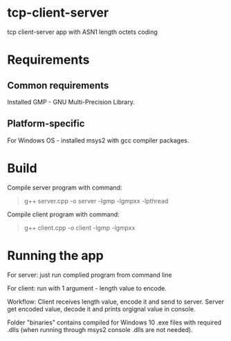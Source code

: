 # tcp-client-server
tcp client-server app with ASN1 length octets coding

# Requirements

## Common requirements
Installed GMP - GNU Multi-Precision Library.  

## Platform-specific

For Windows OS - installed msys2 with gcc compiler packages.

# Build

Compile server program with command:

> g++ server.cpp -o server -lgmp -lgmpxx -lpthread

Compile client program with command:

> g++ client.cpp -o client -lgmp -lgmpxx

# Running the app

For server: just run complied program from command line

For client: run with 1 argument - length value to encode. 

Workflow: Client receives length value, encode it and send to server. Server get encoded value, decode it and prints orgignal value in console.

Folder "binaries" contains compiled for Windows 10 .exe files with required .dlls (when running through msys2 console .dlls are not needed). 
